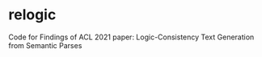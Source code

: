 # relogic
Code for Findings of ACL 2021 paper: Logic-Consistency Text Generation from Semantic Parses

